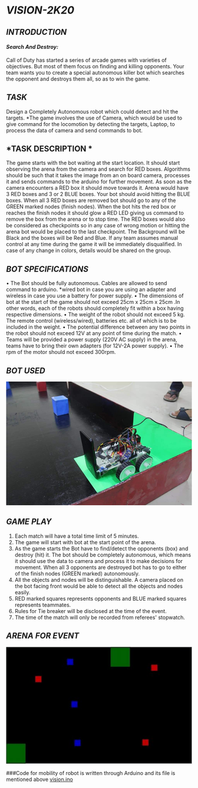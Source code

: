 # *VISION-2K20*

## *INTRODUCTION*
#### *Search And Destroy:* 
Call of Duty has started a series of arcade games with varieties of objectives. But most of  them focus on finding and killing opponents. Your team wants you to create a special  autonomous killer bot which searches the opponent and destroys them all, so as to win the  game.  

## *TASK* 
Design a Completely Autonomous robot which could detect and hit the targets. 
*The game involves the use of Camera, which would be used to give command for the  locomotion by detecting the targets, Laptop, to process the data of camera and send  commands to bot.

## *TASK DESCRIPTION *
The game starts with the bot waiting at the start location. It should start observing the arena  from the camera and search for RED boxes. Algorithms should be such that it takes the image  from an on board camera, processes it and sends commands to the arduino for further movement. As  soon as the camera encounters a RED box it should move towards it. Arena would have 3 RED  boxes and 3 or 2 BLUE boxes. Your bot should avoid hitting the BLUE boxes. When all 3 RED 
boxes are removed bot should go to any of the GREEN marked nodes (finish nodes). When the bot hits the red box or reaches the finish nodes it should glow a RED LED giving  us command to remove the box from the arena or to stop time. The RED boxes would also be considered as checkpoints so in any case of wrong motion or hitting the arena bot would  be placed to the last checkpoint. 
The Background will be Black and the boxes will be Red and Blue. If any team assumes  manual control at any time during the game it will be immediately disqualified. In case of  any change in colors, details would be shared on the group. 

## *BOT SPECIFICATIONS*  
  • The Bot should be fully autonomous. Cables are allowed to send command to arduino. 
  *wired bot in case you are using an adapter and wireless in case you use a battery for  power supply. 
  • The dimensions of bot at the start of the game should not exceed 25cm x 25cm x  25cm .In other words, each of the robots should completely fit within a box having  respective dimensions. 
  • The weight of the robot should not exceed 5 kg. The remote control (wireless/wired), batteries etc. all of which is to be included in the weight. 
  • The potential difference between any two points in the robot should not exceed 12V  at any point of time during the match. 
  • Teams will be provided a power supply (220V AC supply) in the arena, teams have to  bring their own adapters (for 12V-2A power supply). 
  • The rpm of the motor should not exceed 300rpm. 
  
## *BOT USED*
![](images/visionbot.jpeg)

## *GAME PLAY* 
  1. Each match will have a total time limit of 5 minutes. 
  2. The game will start with bot at the start point of the arena. 
  3. As the game starts the Bot have to find/detect the opponents (box) and destroy (hit) it.  The bot should be completely autonomous, which means it should use the data to  camera and process it to make decisions for movement. When all 3 opponents are  destroyed bot has to go to either of the finish nodes (GREEN marked) autonomously. 
  4. All the objects and nodes will be distinguishable. A camera placed on the bot facing  front would be able to detect all the objects and nodes easily.  
  5. RED marked squares represents opponents and BLUE marked squares represents teammates. 
  6. Rules for Tie breaker will be disclosed at the time of the event. 
  7. The time of the match will only be recorded from referees' stopwatch. 

## *ARENA FOR EVENT*
![](images/vision.png)

###Code for mobility of robot is written through Arduino and its file is mentioned above [vision.ino](/vision.ino) 
